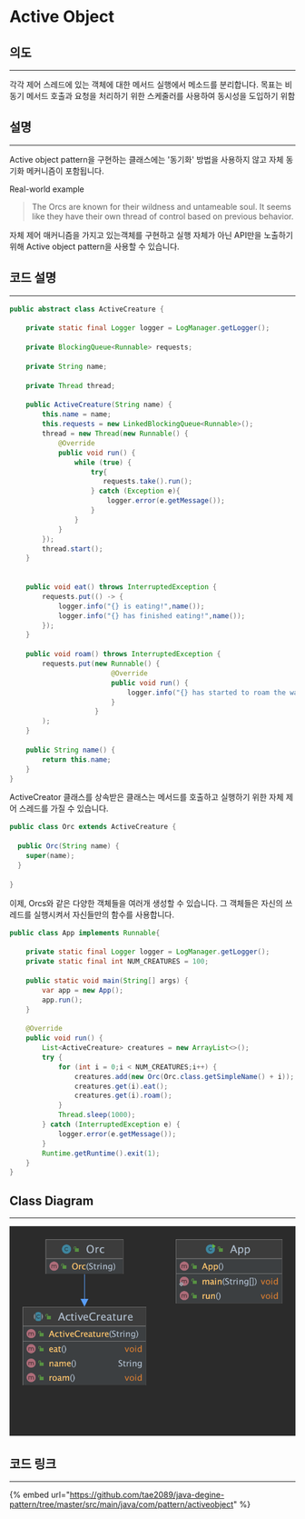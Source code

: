 # Active Object

## 의도

---

각각 제어 스레드에 있는 객체에 대한 메서드 실행에서 메소드를 분리합니다. 목표는 비동기 메서드 호출과 요청을 처리하기 위한 스케줄러를 사용하여 동시성을 도입하기 위함

## 설명

---

Active object pattern을 구현하는 클래스에는 '동기화' 방법을 사용하지 않고 자체 동기화 메커니즘이 포함됩니다.

Real-world example

> The Orcs are known for their wildness and untameable soul. It seems like they have their own thread of control based on previous behavior.

자체 제어 매커니즘을 가지고 있는객체를 구현하고 실행 자체가 아닌 API만을 노출하기 위해 Active object pattern을 사용할 수 있습니다.

## 코드 설명

---

```java
public abstract class ActiveCreature {

    private static final Logger logger = LogManager.getLogger();

    private BlockingQueue<Runnable> requests;

    private String name;

    private Thread thread;

    public ActiveCreature(String name) {
        this.name = name;
        this.requests = new LinkedBlockingQueue<Runnable>();
        thread = new Thread(new Runnable() {
            @Override
            public void run() {
                while (true) {
                    try{
                       requests.take().run();
                    } catch (Exception e){
                        logger.error(e.getMessage());
                    }
                }
            }
        });
        thread.start();
    }


    public void eat() throws InterruptedException {
        requests.put(() -> {
            logger.info("{} is eating!",name());
            logger.info("{} has finished eating!",name());
        });
    }

    public void roam() throws InterruptedException {
        requests.put(new Runnable() {
                         @Override
                         public void run() {
                             logger.info("{} has started to roam the wastelands.",name());
                         }
                     }
        );
    }

    public String name() {
        return this.name;
    }
}

```

ActiveCreator 클래스를 상속받은 클래스는 메서드를 호출하고 실행하기 위한 자체 제어 스레드를 가질 수 있습니다.

```java
public class Orc extends ActiveCreature {

  public Orc(String name) {
    super(name);
  }

}
```

이제, Orcs와 같은 다양한 객체들을 여러개 생성할 수 있습니다.
그 객체들은 자신의 쓰레드를 실행시켜서 자신들만의 함수를 사용합니다.

```java
public class App implements Runnable{

    private static final Logger logger = LogManager.getLogger();
    private static final int NUM_CREATURES = 100;

    public static void main(String[] args) {
        var app = new App();
        app.run();
    }

    @Override
    public void run() {
        List<ActiveCreature> creatures = new ArrayList<>();
        try {
            for (int i = 0;i < NUM_CREATURES;i++) {
                creatures.add(new Orc(Orc.class.getSimpleName() + i));
                creatures.get(i).eat();
                creatures.get(i).roam();
            }
            Thread.sleep(1000);
        } catch (InterruptedException e) {
            logger.error(e.getMessage());
        }
        Runtime.getRuntime().exit(1);
    }
}
```

## Class Diagram

---

![diagram](../img/ActiveCreature.png)

## 코드 링크

---

{% embed url="https://github.com/tae2089/java-degine-pattern/tree/master/src/main/java/com/pattern/activeobject" %}
